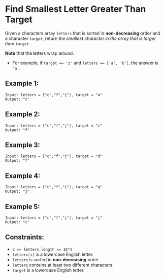 # Find Smallest Letter Greater Than Target

Given a characters array `letters` that is sorted in **non-decreasing** order and a character `target`, return *the smallest character in the array that is larger than `target`.*

**Note** that the letters wrap around.

- For example, if `target == 'z'` and `letters == ['a', 'b']`, the answer is `'a'`.

## Example 1:
```
Input: letters = ["c","f","j"], target = "a"
Output: "c"
```

## Example 2:
```
Input: letters = ["c","f","j"], target = "c"
Output: "f"
```

## Example 3:
```
Input: letters = ["c","f","j"], target = "d"
Output: "f"
```

## Example 4:
```
Input: letters = ["c","f","j"], target = "g"
Output: "j"
```

## Example 5:
```
Input: letters = ["c","f","j"], target = "j"
Output: "c"
```

## Constraints:
- `2 <= letters.length <= 10^4`
- `letters[i]` is a lowercase English letter.
- `letters` is sorted in **non-decreasing** order.
- `letters` contains at least two different characters.
- `target` is a lowercase English letter.